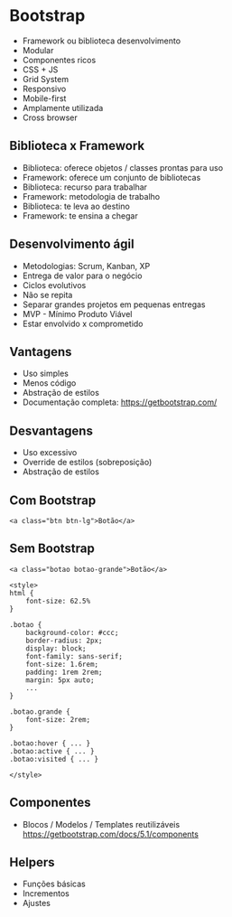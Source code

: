 # Bootstrap
- Framework ou biblioteca desenvolvimento 
- Modular 
- Componentes ricos
- CSS + JS
- Grid System
- Responsivo
- Mobile-first 
- Amplamente utilizada
- Cross browser

## Biblioteca x Framework
- Biblioteca: oferece objetos / classes prontas para uso
- Framework: oferece um conjunto de bibliotecas
- Biblioteca: recurso para trabalhar 
- Framework: metodologia de trabalho
- Biblioteca: te leva ao destino
- Framework: te ensina a chegar 

## Desenvolvimento ágil
- Metodologias: Scrum, Kanban, XP
- Entrega de valor para o negócio 
- Ciclos evolutivos
- Não se repita
- Separar grandes projetos em pequenas entregas
- MVP - Mínimo Produto Viável
- Estar envolvido x comprometido

## Vantagens 
- Uso simples 
- Menos código 
- Abstração de estilos
- Documentação completa: https://getbootstrap.com/

## Desvantagens 
- Uso excessivo 
- Override de estilos (sobreposição)
- Abstração de estilos

## Com Bootstrap
```
<a class="btn btn-lg">Botão</a>
```

## Sem Bootstrap 
```
<a class="botao botao-grande">Botão</a>

<style>
html {
    font-size: 62.5%
}

.botao {
    background-color: #ccc;
    border-radius: 2px;
    display: block;
    font-family: sans-serif;
    font-size: 1.6rem;
    padding: 1rem 2rem;
    margin: 5px auto;
    ...
}

.botao.grande {
    font-size: 2rem;
}

.botao:hover { ... }
.botao:active { ... }
.botao:visited { ... }

</style>
```

## Componentes
- Blocos / Modelos / Templates reutilizáveis
https://getbootstrap.com/docs/5.1/components

## Helpers 
- Funções básicas
- Incrementos 
- Ajustes